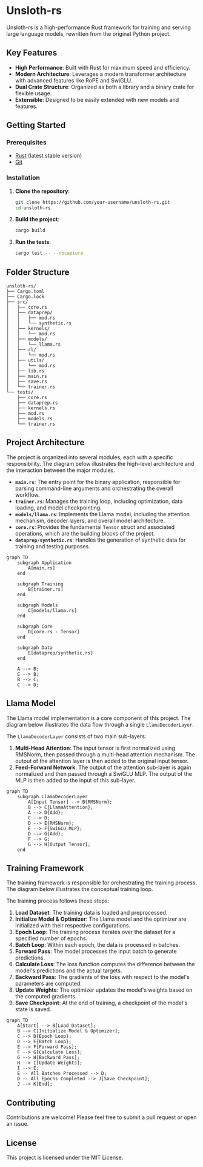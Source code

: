# Unsloth-rs

Unsloth-rs is a high-performance Rust framework for training and serving large language models, rewritten from the original Python project.

## Key Features

- **High Performance**: Built with Rust for maximum speed and efficiency.
- **Modern Architecture**: Leverages a modern transformer architecture with advanced features like RoPE and SwiGLU.
- **Dual Crate Structure**: Organized as both a library and a binary crate for flexible usage.
- **Extensible**: Designed to be easily extended with new models and features.

## Getting Started

### Prerequisites

- [Rust](https://www.rust-lang.org/tools/install) (latest stable version)
- [Git](https://git-scm.com/book/en/v2/Getting-Started-Installing-Git)

### Installation

1.  **Clone the repository**:
    ```bash
    git clone https://github.com/your-username/unsloth-rs.git
    cd unsloth-rs
    ```

2.  **Build the project**:
    ```bash
    cargo build
    ```

3.  **Run the tests**:
    ```bash
    cargo test -- --nocapture
    ```

## Folder Structure

```
unsloth-rs/
├── Cargo.toml
├── Cargo.lock
├── src/
│   ├── core.rs
│   ├── dataprep/
│   │   ├── mod.rs
│   │   └── synthetic.rs
│   ├── kernels/
│   │   └── mod.rs
│   ├── models/
│   │   └── llama.rs
│   ├── rl/
│   │   └── mod.rs
│   ├── utils/
│   │   └── mod.rs
│   ├── lib.rs
│   ├── main.rs
│   ├── save.rs
│   └── trainer.rs
└── tests/
    ├── core.rs
    ├── dataprep.rs
    ├── kernels.rs
    ├── mod.rs
    ├── models.rs
    └── trainer.rs
```

## Project Architecture

The project is organized into several modules, each with a specific responsibility. The diagram below illustrates the high-level architecture and the interaction between the major modules.

- **`main.rs`**: The entry point for the binary application, responsible for parsing command-line arguments and orchestrating the overall workflow.
- **`trainer.rs`**: Manages the training loop, including optimization, data loading, and model checkpointing.
- **`models/llama.rs`**: Implements the Llama model, including the attention mechanism, decoder layers, and overall model architecture.
- **`core.rs`**: Provides the fundamental `Tensor` struct and associated operations, which are the building blocks of the project.
- **`dataprep/synthetic.rs`**: Handles the generation of synthetic data for training and testing purposes.

```mermaid
graph TD
    subgraph Application
        A[main.rs]
    end

    subgraph Training
        B[trainer.rs]
    end

    subgraph Models
        C[models/llama.rs]
    end

    subgraph Core
        D[core.rs - Tensor]
    end

    subgraph Data
        E[dataprep/synthetic.rs]
    end

    A --> B;
    E --> B;
    B --> C;
    C --> D;
```

## Llama Model

The Llama model implementation is a core component of this project. The diagram below illustrates the data flow through a single `LlamaDecoderLayer`.

The `LlamaDecoderLayer` consists of two main sub-layers:

1.  **Multi-Head Attention**: The input tensor is first normalized using RMSNorm, then passed through a multi-head attention mechanism. The output of the attention layer is then added to the original input tensor.
2.  **Feed-Forward Network**: The output of the attention sub-layer is again normalized and then passed through a SwiGLU MLP. The output of the MLP is then added to the input of this sub-layer.

```mermaid
graph TD
    subgraph LlamaDecoderLayer
        A[Input Tensor] --> B{RMSNorm};
        B --> C{LlamaAttention};
        A --> D{Add};
        C --> D;
        D --> E{RMSNorm};
        E --> F{SwiGLU MLP};
        D --> G{Add};
        F --> G;
        G --> H[Output Tensor];
    end
```

## Training Framework

The training framework is responsible for orchestrating the training process. The diagram below illustrates the conceptual training loop.

The training process follows these steps:

1.  **Load Dataset**: The training data is loaded and preprocessed.
2.  **Initialize Model & Optimizer**: The Llama model and the optimizer are initialized with their respective configurations.
3.  **Epoch Loop**: The training process iterates over the dataset for a specified number of epochs.
4.  **Batch Loop**: Within each epoch, the data is processed in batches.
5.  **Forward Pass**: The model processes the input batch to generate predictions.
6.  **Calculate Loss**: The loss function computes the difference between the model's predictions and the actual targets.
7.  **Backward Pass**: The gradients of the loss with respect to the model's parameters are computed.
8.  **Update Weights**: The optimizer updates the model's weights based on the computed gradients.
9.  **Save Checkpoint**: At the end of training, a checkpoint of the model's state is saved.

```mermaid
graph TD
    A[Start] --> B[Load Dataset];
    B --> C[Initialize Model & Optimizer];
    C --> D{Epoch Loop};
    D --> E{Batch Loop};
    E --> F[Forward Pass];
    F --> G[Calculate Loss];
    G --> H[Backward Pass];
    H --> I[Update Weights];
    I --> E;
    E -- All Batches Processed --> D;
    D -- All Epochs Completed --> J[Save Checkpoint];
    J --> K[End];
```

## Contributing

Contributions are welcome! Please feel free to submit a pull request or open an issue.

## License

This project is licensed under the MIT License.
